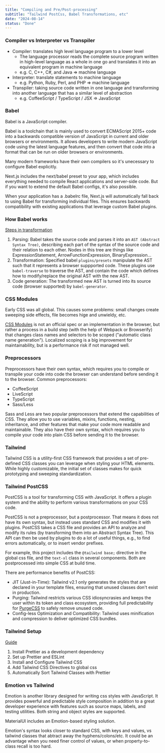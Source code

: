 ```yaml
---
title: "Compiling and Pre/Post-processing"
subtitle: "Tailwind PostCss, Babel Transformations, etc"
date: "2024-08-14"
status: "Done"
---
```


### Compiler vs Interpreter vs Transpiler

- Compiler: translates high level language program to a lower level
  - The language processor reads the complete source program written in high-level language as a whole in one go and translates it into an equivalent program in machine language
  - e.g. C, C++, C#, and Java => machine language
- Interpreter: translate statements to machine language
  - e.g. Python, Ruby, Perl, and PHP => machine language
- Transpiler: taking source code written in one language and transforming into another language that has a similar level of abstraction
  - e.g. CoffeeScript / TypeScript / JSX => JavaScript

### Babel

Babel is a JavaScript compiler​.

Babel is a toolchain that is mainly used to convert ECMAScript 2015+ code into a backwards compatible version of JavaScript in current and older browsers or environments. It allows developers to write modern JavaScript code using the latest language features, and then convert that code into a format that can be run on older browsers or environments.

Many modern frameworks have their own compilers so it's unecessary to configure Babel explicitly.

Next.js includes the next/babel preset to your app, which includes everything needed to compile React applications and server-side code. But if you want to extend the default Babel configs, it's also possible.

When your application has a .babelrc file, Next.js will automatically fall back to using Babel for transforming individual files. This ensures backwards compatibility with existing applications that leverage custom Babel plugins.

### How Babel works

[Steps in transformation](https://mhk-bit.medium.com/babel-under-the-hood-63e3fb961243)

1. Parsing: Babel takes the source code and parses it into an `AST (Abstract Syntax Tree)`, describing each part of the syntax of the source code and their relation to each other. Nodes in this tree are things like ExpressionStatement, ArrowFunctionExpression, BinaryExpression...
1. Transformation: Specified babel `plugins/presets` manipulate the AST such that it represents a browser suppported code. These plugins use `babel-traverse` to traverse the AST, and contain the code which defines how to modify/replace the original AST with the new AST.
1. Code generation: The transformed new AST is turned into its source code (browser supported) by `babel-generator`.

### CSS Modules

Early CSS was all global. This causes some problems: small changes create sweeping side effects, file becomes hige and unwieldy, etc.

[CSS Modules](https://css-tricks.com/css-modules-part-1-need/) is not an official spec or an implementation in the browser, but rather a process in a build step (with the help of Webpack or Browserify) that changes class names and selectors to be scoped ("automatic class name generation"). Localized scoping is a big improvement for maintainability, but is a performance risk if not managed well.

### Preprocessors

Preprocessors have their own syntax, which requires you to compile or transpile your code into code the browser can understand before sending it to the browser.
Common preprocessors:

- CoffeeScript
- LiveScript
- TypeScript
- Sass/Less

Sass and Less are two popular preprocessors that extend the capabilities of CSS. They allow you to use variables, mixins, functions, nesting, inheritance, and other features that make your code more readable and maintainable. They also have their own syntax, which requires you to compile your code into plain CSS before sending it to the browser.

### Tailwind

Tailwind CSS is a utility-first CSS framework that provides a set of pre-defined CSS classes you can leverage when styling your HTML elements. While highly customizable, the initial set of classes makes for quick prototyping and sweeping standardization.

### Tailwind PostCSS

PostCSS is a tool for transforming CSS with JavaScript. It offers a plugin system and the ability to perform various transformations on your CSS code.

PostCSS is not a preprocessor, but a postprocessor. That means it does not have its own syntax, but instead uses standard CSS and modifies it with plugins. PostCSS takes a CSS file and provides an API to analyze and modify its rules (by transforming them into an Abstract Syntax Tree). This API can then be used by plugins to do a lot of useful things, e.g., to find errors automatically, or to insert vendor prefixes.

For example, this project includes the `@tailwind base;` directive in the global css file, and the `text-xl` class in several components. Both are postprocessed into simple CSS at build time.

There are performance benefits of PostCSS:

- JIT (Just-in-Time): Tailwind v2.1 only generates the styles that are declared in your template files, ensuring that unused classes don't exist in production.
- Purging: Tailwind restricts various CSS idiosyncrasies and keeps the user within its token and class ecosystem, providing full predictability for [PurgeCSS](https://purgecss.com/) to safely remove unused code.
- Config-less Optimization and Compatibility: Tailwind uses minification and compression to deliver optimized CSS bundles.

### Tailwind Setup

[Guide](https://medium.com/@rifantechguy55/setting-up-a-next-js-13-project-with-eslint-and-prettier-735c3ccfd26c)

1. Install Prettier as a development dependency
1. Set up Prettier and ESLint
1. Install and Configure Tailwind CSS
1. Add Tailwind CSS Directives to global css
1. Automatically Sort Tailwind Classes with Prettier

### Emotion vs Tailwind

Emotion is another library designed for writing css styles with JavaScript. It provides powerful and predictable style composition in addition to a great developer experience with features such as source maps, labels, and testing utilities. Both string and object styles are supported.

MaterialUI includes an Emotion-based styling solution.

Emotion's syntax looks closer to standard CSS, with keys and values, vs tailwind classes that abtract away the hyphens/colons/etc. It could be an advantage when you need finer control of values, or when property-to-class recall is too hard.
